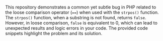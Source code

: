 This repository demonstrates a common yet subtle bug in PHP related to the loose comparison operator (`==`) when used with the `strpos()` function.  The `strpos()` function, when a substring is not found, returns `false`. However, in loose comparison, `false` is equivalent to 0, which can lead to unexpected results and logic errors in your code. The provided code snippets highlight the problem and its solution.